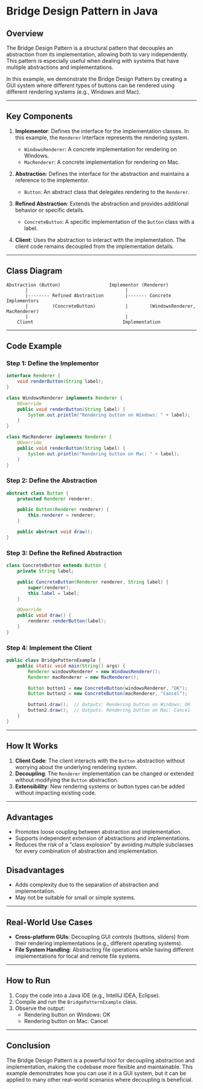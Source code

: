# Bridge Design Pattern in Java

## Overview
The Bridge Design Pattern is a structural pattern that decouples an abstraction from its implementation, allowing both to vary independently. This pattern is especially useful when dealing with systems that have multiple abstractions and implementations.

In this example, we demonstrate the Bridge Design Pattern by creating a GUI system where different types of buttons can be rendered using different rendering systems (e.g., Windows and Mac).

---

## Key Components

1. **Implementor**: Defines the interface for the implementation classes. In this example, the `Renderer` interface represents the rendering system.
   - `WindowsRenderer`: A concrete implementation for rendering on Windows.
   - `MacRenderer`: A concrete implementation for rendering on Mac.

2. **Abstraction**: Defines the interface for the abstraction and maintains a reference to the implementor.
   - `Button`: An abstract class that delegates rendering to the `Renderer`.

3. **Refined Abstraction**: Extends the abstraction and provides additional behavior or specific details.
   - `ConcreteButton`: A specific implementation of the `Button` class with a label.

4. **Client**: Uses the abstraction to interact with the implementation. The client code remains decoupled from the implementation details.

---

## Class Diagram
```
Abstraction (Button)                  Implementor (Renderer)
       |                                    |
       |-------- Refined Abstraction        |------- Concrete Implementors
       |         (ConcreteButton)           |        (WindowsRenderer, MacRenderer)
       |                                    |
    Client                                 Implementation
```

---

## Code Example
### Step 1: Define the Implementor
```java
interface Renderer {
    void renderButton(String label);
}

class WindowsRenderer implements Renderer {
    @Override
    public void renderButton(String label) {
        System.out.println("Rendering button on Windows: " + label);
    }
}

class MacRenderer implements Renderer {
    @Override
    public void renderButton(String label) {
        System.out.println("Rendering button on Mac: " + label);
    }
}
```

### Step 2: Define the Abstraction
```java
abstract class Button {
    protected Renderer renderer;

    public Button(Renderer renderer) {
        this.renderer = renderer;
    }

    public abstract void draw();
}
```

### Step 3: Define the Refined Abstraction
```java
class ConcreteButton extends Button {
    private String label;

    public ConcreteButton(Renderer renderer, String label) {
        super(renderer);
        this.label = label;
    }

    @Override
    public void draw() {
        renderer.renderButton(label);
    }
}
```

### Step 4: Implement the Client
```java
public class BridgePatternExample {
    public static void main(String[] args) {
        Renderer windowsRenderer = new WindowsRenderer();
        Renderer macRenderer = new MacRenderer();

        Button button1 = new ConcreteButton(windowsRenderer, "OK");
        Button button2 = new ConcreteButton(macRenderer, "Cancel");

        button1.draw();  // Outputs: Rendering button on Windows: OK
        button2.draw();  // Outputs: Rendering button on Mac: Cancel
    }
}
```

---

## How It Works
1. **Client Code**: The client interacts with the `Button` abstraction without worrying about the underlying rendering system.
2. **Decoupling**: The `Renderer` implementation can be changed or extended without modifying the `Button` abstraction.
3. **Extensibility**: New rendering systems or button types can be added without impacting existing code.

---

## Advantages
- Promotes loose coupling between abstraction and implementation.
- Supports independent extension of abstractions and implementations.
- Reduces the risk of a "class explosion" by avoiding multiple subclasses for every combination of abstraction and implementation.

## Disadvantages
- Adds complexity due to the separation of abstraction and implementation.
- May not be suitable for small or simple systems.

---

## Real-World Use Cases
- **Cross-platform GUIs**: Decoupling GUI controls (buttons, sliders) from their rendering implementations (e.g., different operating systems).
- **File System Handling**: Abstracting file operations while having different implementations for local and remote file systems.

---

## How to Run
1. Copy the code into a Java IDE (e.g., IntelliJ IDEA, Eclipse).
2. Compile and run the `BridgePatternExample` class.
3. Observe the output:
   - Rendering button on Windows: OK
   - Rendering button on Mac: Cancel

---

## Conclusion
The Bridge Design Pattern is a powerful tool for decoupling abstraction and implementation, making the codebase more flexible and maintainable. This example demonstrates how you can use it in a GUI system, but it can be applied to many other real-world scenarios where decoupling is beneficial.

